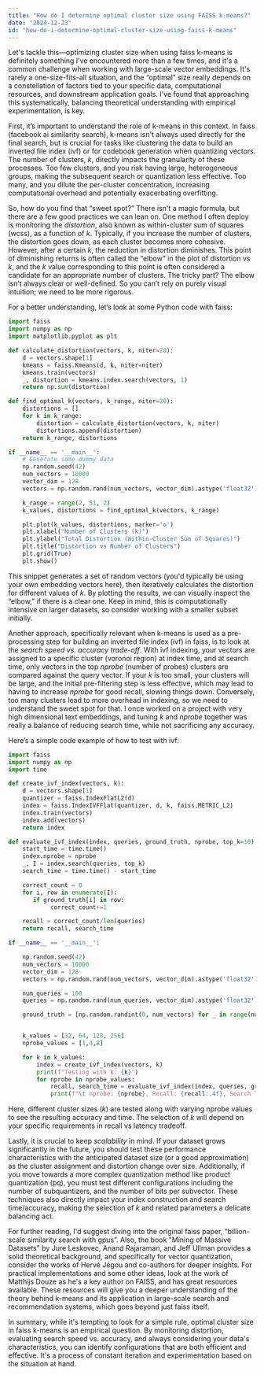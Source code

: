 ```yaml
---
title: "How do I determine optimal cluster size using FAISS k-means?"
date: "2024-12-23"
id: "how-do-i-determine-optimal-cluster-size-using-faiss-k-means"
---
```


Let's tackle this—optimizing cluster size when using faiss k-means is definitely something I’ve encountered more than a few times, and it's a common challenge when working with large-scale vector embeddings. It's rarely a one-size-fits-all situation, and the “optimal” size really depends on a constellation of factors tied to your specific data, computational resources, and downstream application goals. I've found that approaching this systematically, balancing theoretical understanding with empirical experimentation, is key.

First, it’s important to understand the role of k-means in this context. In faiss (facebook ai similarity search), k-means isn't always used directly for the final search, but is crucial for tasks like clustering the data to build an inverted file index (ivf) or for codebook generation when quantizing vectors. The number of clusters, *k*, directly impacts the granularity of these processes. Too few clusters, and you risk having large, heterogeneous groups, making the subsequent search or quantization less effective. Too many, and you dilute the per-cluster concentration, increasing computational overhead and potentially exacerbating overfitting.

So, how do you find that “sweet spot?” There isn't a magic formula, but there are a few good practices we can lean on. One method I often deploy is monitoring the *distortion*, also known as within-cluster sum of squares (wcss), as a function of *k*. Typically, if you increase the number of clusters, the distortion goes down, as each cluster becomes more cohesive. However, after a certain *k*, the reduction in distortion diminishes. This point of diminishing returns is often called the “elbow” in the plot of distortion vs *k*, and the *k* value corresponding to this point is often considered a candidate for an appropriate number of clusters. The tricky part? The elbow isn’t always clear or well-defined. So you can’t rely on purely visual intuition; we need to be more rigorous.

For a better understanding, let’s look at some Python code with faiss:

```python
import faiss
import numpy as np
import matplotlib.pyplot as plt

def calculate_distortion(vectors, k, niter=20):
    d = vectors.shape[1]
    kmeans = faiss.Kmeans(d, k, niter=niter)
    kmeans.train(vectors)
    _, distortion = kmeans.index.search(vectors, 1)
    return np.sum(distortion)

def find_optimal_k(vectors, k_range, niter=20):
    distortions = []
    for k in k_range:
        distortion = calculate_distortion(vectors, k, niter)
        distortions.append(distortion)
    return k_range, distortions

if __name__ == '__main__':
    # Generate some dummy data
    np.random.seed(42)
    num_vectors = 10000
    vector_dim = 128
    vectors = np.random.rand(num_vectors, vector_dim).astype('float32')

    k_range = range(2, 51, 2)
    k_values, distortions = find_optimal_k(vectors, k_range)

    plt.plot(k_values, distortions, marker='o')
    plt.xlabel("Number of Clusters (k)")
    plt.ylabel("Total Distortion (Within-Cluster Sum of Squares)")
    plt.title("Distortion vs Number of Clusters")
    plt.grid(True)
    plt.show()
```

This snippet generates a set of random vectors (you'd typically be using your own embedding vectors here), then iteratively calculates the distortion for different values of *k*. By plotting the results, we can visually inspect the “elbow,” if there is a clear one. Keep in mind, this is computationally intensive on larger datasets, so consider working with a smaller subset initially.

Another approach, specifically relevant when k-means is used as a pre-processing step for building an inverted file index (ivf) in faiss, is to look at the *search speed vs. accuracy trade-off*. With ivf indexing, your vectors are assigned to a specific cluster (voronoi region) at index time, and at search time, only vectors in the top *nprobe* (number of probes) clusters are compared against the query vector. If your *k* is too small, your clusters will be large, and the initial pre-filtering step is less effective, which may lead to having to increase *nprobe* for good recall, slowing things down. Conversely, too many clusters lead to more overhead in indexing, so we need to understand the sweet spot for that. I once worked on a project with very high dimensional text embeddings, and tuning *k* and *nprobe* together was really a balance of reducing search time, while not sacrificing any accuracy.

Here’s a simple code example of how to test with ivf:

```python
import faiss
import numpy as np
import time

def create_ivf_index(vectors, k):
    d = vectors.shape[1]
    quantizer = faiss.IndexFlatL2(d)
    index = faiss.IndexIVFFlat(quantizer, d, k, faiss.METRIC_L2)
    index.train(vectors)
    index.add(vectors)
    return index

def evaluate_ivf_index(index, queries, ground_truth, nprobe, top_k=10):
    start_time = time.time()
    index.nprobe = nprobe
    _, I = index.search(queries, top_k)
    search_time = time.time() - start_time

    correct_count = 0
    for i, row in enumerate(I):
       if ground_truth[i] in row:
            correct_count+=1

    recall = correct_count/len(queries)
    return recall, search_time

if __name__ == '__main__':

    np.random.seed(42)
    num_vectors = 10000
    vector_dim = 128
    vectors = np.random.rand(num_vectors, vector_dim).astype('float32')

    num_queries = 100
    queries = np.random.rand(num_queries, vector_dim).astype('float32')

    ground_truth = [np.random.randint(0, num_vectors) for _ in range(num_queries)]


    k_values = [32, 64, 128, 256]
    nprobe_values = [1,4,8]

    for k in k_values:
        index = create_ivf_index(vectors, k)
        print(f"Testing with k: {k}")
        for nprobe in nprobe_values:
            recall, search_time = evaluate_ivf_index(index, queries, ground_truth, nprobe)
            print(f"\t nprobe: {nprobe}, Recall: {recall:.4f}, Search Time: {search_time:.4f}s")
```
Here, different cluster sizes (*k*) are tested along with varying nprobe values to see the resulting accuracy and time. The selection of *k* will depend on your specific requirements in recall vs latency tradeoff.

Lastly, it is crucial to keep *scalability* in mind. If your dataset grows significantly in the future, you should test these performance characteristics with the anticipated dataset size (or a good approximation) as the cluster assignment and distortion change over size. Additionally, if you move towards a more complex quantization method like product quantization (pq), you must test different configurations including the number of subquantizers, and the number of bits per subvector. These techniques also directly impact your index construction and search time/accuracy, making the selection of *k* and related parameters a delicate balancing act.

For further reading, I'd suggest diving into the original faiss paper, “billion-scale similarity search with gpus”. Also, the book "Mining of Massive Datasets" by Jure Leskovec, Anand Rajaraman, and Jeff Ullman provides a solid theoretical background, and specifically for vector quantization, consider the works of Hervé Jégou and co-authors for deeper insights. For practical implementations and some other ideas, look at the work of Matthijs Douze as he's a key author on FAISS, and has great resources available. These resources will give you a deeper understanding of the theory behind k-means and its application in large-scale search and recommendation systems, which goes beyond just faiss itself.

In summary, while it's tempting to look for a simple rule, optimal cluster size in faiss k-means is an empirical question. By monitoring distortion, evaluating search speed vs. accuracy, and always considering your data's characteristics, you can identify configurations that are both efficient and effective. It's a process of constant iteration and experimentation based on the situation at hand.
